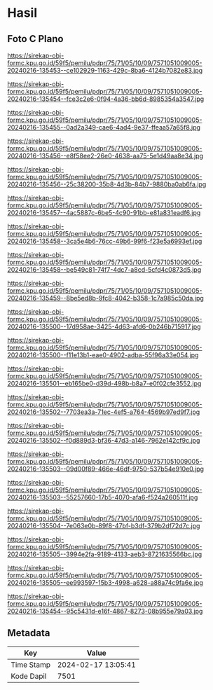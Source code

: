# Hasil

## Foto C Plano

https://sirekap-obj-formc.kpu.go.id/59f5/pemilu/pdpr/75/71/05/10/09/7571051009005-20240216-135453--ce102929-1163-429c-8ba6-4124b7082e83.jpg

https://sirekap-obj-formc.kpu.go.id/59f5/pemilu/pdpr/75/71/05/10/09/7571051009005-20240216-135454--fce3c2e6-0f94-4a36-bb6d-8985354a3547.jpg

https://sirekap-obj-formc.kpu.go.id/59f5/pemilu/pdpr/75/71/05/10/09/7571051009005-20240216-135455--0ad2a349-cae6-4ad4-9e37-ffeaa57a65f8.jpg

https://sirekap-obj-formc.kpu.go.id/59f5/pemilu/pdpr/75/71/05/10/09/7571051009005-20240216-135456--e8f58ee2-26e0-4638-aa75-5e1d49aa8e34.jpg

https://sirekap-obj-formc.kpu.go.id/59f5/pemilu/pdpr/75/71/05/10/09/7571051009005-20240216-135456--25c38200-35b8-4d3b-84b7-9880ba0ab6fa.jpg

https://sirekap-obj-formc.kpu.go.id/59f5/pemilu/pdpr/75/71/05/10/09/7571051009005-20240216-135457--4ac5887c-6be5-4c90-91bb-e81a831eadf6.jpg

https://sirekap-obj-formc.kpu.go.id/59f5/pemilu/pdpr/75/71/05/10/09/7571051009005-20240216-135458--3ca5e4b6-76cc-49b6-99f6-f23e5a6993ef.jpg

https://sirekap-obj-formc.kpu.go.id/59f5/pemilu/pdpr/75/71/05/10/09/7571051009005-20240216-135458--be549c81-74f7-4dc7-a8cd-5cfd4c0873d5.jpg

https://sirekap-obj-formc.kpu.go.id/59f5/pemilu/pdpr/75/71/05/10/09/7571051009005-20240216-135459--8be5ed8b-9fc8-4042-b358-1c7a985c50da.jpg

https://sirekap-obj-formc.kpu.go.id/59f5/pemilu/pdpr/75/71/05/10/09/7571051009005-20240216-135500--17d958ae-3425-4d63-afd6-0b246b715917.jpg

https://sirekap-obj-formc.kpu.go.id/59f5/pemilu/pdpr/75/71/05/10/09/7571051009005-20240216-135500--f11e13b1-eae0-4902-adba-55f96a33e054.jpg

https://sirekap-obj-formc.kpu.go.id/59f5/pemilu/pdpr/75/71/05/10/09/7571051009005-20240216-135501--eb165be0-d39d-498b-b8a7-e0f02cfe3552.jpg

https://sirekap-obj-formc.kpu.go.id/59f5/pemilu/pdpr/75/71/05/10/09/7571051009005-20240216-135502--7703ea3a-71ec-4ef5-a764-4569b97ed9f7.jpg

https://sirekap-obj-formc.kpu.go.id/59f5/pemilu/pdpr/75/71/05/10/09/7571051009005-20240216-135502--f0d889d3-bf36-47d3-a146-7962e142cf9c.jpg

https://sirekap-obj-formc.kpu.go.id/59f5/pemilu/pdpr/75/71/05/10/09/7571051009005-20240216-135503--09d00f89-466e-46df-9750-537b54e910e0.jpg

https://sirekap-obj-formc.kpu.go.id/59f5/pemilu/pdpr/75/71/05/10/09/7571051009005-20240216-135503--55257660-17b5-4070-afa6-f524a260511f.jpg

https://sirekap-obj-formc.kpu.go.id/59f5/pemilu/pdpr/75/71/05/10/09/7571051009005-20240216-135504--7e063e0b-89f8-47bf-b3df-379b2df72d7c.jpg

https://sirekap-obj-formc.kpu.go.id/59f5/pemilu/pdpr/75/71/05/10/09/7571051009005-20240216-135505--3994e2fa-9189-4133-aeb3-8721635566bc.jpg

https://sirekap-obj-formc.kpu.go.id/59f5/pemilu/pdpr/75/71/05/10/09/7571051009005-20240216-135505--ee993597-15b3-4998-a628-a88a74c9fa6e.jpg

https://sirekap-obj-formc.kpu.go.id/59f5/pemilu/pdpr/75/71/05/10/09/7571051009005-20240216-135454--95c5431d-e16f-4867-8273-08b955e79a03.jpg


## Metadata

| Key        | Value               |
| ---------- | ------------------- |
| Time Stamp | 2024-02-17 13:05:41 |
| Kode Dapil | 7501                |



